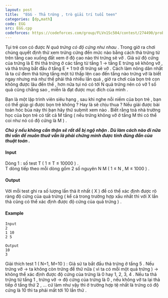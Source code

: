 ```yaml
---
layout: post
title:  "EGG - Thả trứng , trò giải trí tuổi teen"
categories: [dp,math]
code: EGG
src: EGG.cpp
codeforces: https://codeforces.com/group/FLVn1Sc504/contest/274490/problem/W
---
```




  


Tụi trẻ con có được _N quả trứng có độ cứng như nhau_ . Trong giờ ra chơi chúng quyết định thử xem trứng cứng đến mức nào bằng cách thả trứng từ trên tầng cao xuống đất xem ở độ cao nào thì trứng sẽ vỡ . Giả sử độ cứng của trứng là E thì thả trứng ở các tầng từ tầng 1 -> tầng E trứng sẽ không vỡ , và thả trứng bắt đầu ở tầng E + 1 trở đi trứng sẽ vỡ . Cách làm nông dân nhất là ta cứ đem thả từng tầng một từ thấp lên cao đến tầng nào trứng vỡ là biết ngay nhưng mà như thế phải thả nhiều lần quá , giờ ra chơi của bọn trẻ con không được lâu đến thế , hơn nữa tụi nó có tới N quả trứng nên có vỡ 1 số quả cũng chẳng sao , miễn là đạt được mục đích của mình .  
  
Bạn là một lập trình viên siêu hạng , sau khi nghe nỗi niềm của bọn trẻ , bạn có thể giúp gì được bọn trẻ không ? Hay là sẽ chịu thua ? Nếu giải được bài toán hóc búa này thì bạn hãy thử submit xem nào . Biết rằng toà nhà trường học của bọn trẻ có tất cả M tầng ( nếu trứng không vỡ ở tầng M thì có thể coi như nó có độ cứng là M ) .  
  
_**Chú ý nếu không cẩn thận sẽ rất dễ bị ngộ nhận . Dù làm cách nào đi nữa thì vấn đề muôn thuở vẫn là phải chứng minh được tính đúng đắn của thuật toán .**_

#### Input

Dòng 1 : số test T ( 1 ≤ T ≤ 10000 ) .  
T dòng tiếp theo mỗi dòng gồm 2 số nguyên N M ( 1 ≤ N , M ≤ 1000 ) .

#### Output

Với mỗi test ghi ra số lượng lần thả ít nhất ( X ) để có thể xác định được rõ ràng độ cứng của quả trứng ( kể cả trong trường hợp xấu nhất thì với X lần thả cũng có thể xác định được độ cứng của quả trứng ) .

#### Example

```
Input
2
1 10
2 5

Output
10
3
```

Giải thích test 1 ( N=1, M=10 ) : Giả sử ta bắt đầu thả trứng ở tầng 5 . Nếu trứng vỡ -> ta không còn trứng để thử nữa ( vì ta có mỗi một quả trứng ) -> không thể xác định được độ cứng của trứng là 0 hay 1, 2, 3, 4 . Nếu ta thả trứng từ tầng 1 , trứng vỡ -> độ cứng của trứng là 0 , nếu không vỡ ta lại thả tiếp ở tầng thứ 2 , … cứ làm như vậy thì ở trường hợp tệ nhất là trứng có độ cứng là 10 thì ta phải mất tới 10 lần thử .

<!--more-->


